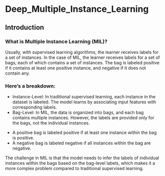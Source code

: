 # Deep_Multiple_Instance_Learning
<h2>Introduction</h2>
<h3>What is Multiple Instance Learning (MIL)?</h3>
<p>Usually, with supervised learning algorithms, the learner receives labels for a set of instances. In the case of MIL, the learner receives labels for a set of bags, each of which contains a set of instances. The bag is labeled positive if it contains at least one positive instance, and negative if it does not contain any.</p>

<h3>Here’s a breakdown:</h3>
<ul>
  <li>
Instance-Level: In traditional supervised learning, each instance in the dataset is labeled. The model learns by associating input features with corresponding labels.
  </li>
  <li>
Bag-Level: In MIL, the data is organized into bags, and each bag contains multiple instances. However, the labels are provided only for the bags, not the individual instances.
  </li>
</ul>
      <ul><li>A positive bag is labeled positive if at least one instance within the bag is positive.</li>
          <li>A negative bag is labeled negative if all instances within the bag are negative.</li>
      </ul>  
The challenge in MIL is that the model needs to infer the labels of individual instances within the bags based on the bag-level labels, which makes it a more complex problem compared to traditional supervised learning.
<img src=>
<img src=>

